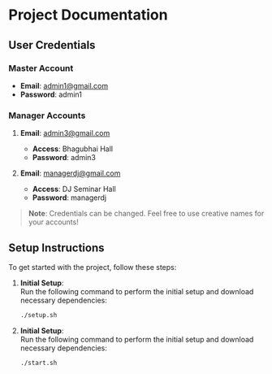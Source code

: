 # Project Documentation

## User Credentials

### Master Account
- **Email**: admin1@gmail.com  
- **Password**: admin1

### Manager Accounts
1. **Email**: admin3@gmail.com  
   - **Access**: Bhagubhai Hall
   - **Password**: admin3

2. **Email**: managerdj@gmail.com  
   - **Access**: DJ Seminar Hall
   - **Password**: managerdj

> **Note**: Credentials can be changed. Feel free to use creative names for your accounts!

## Setup Instructions

To get started with the project, follow these steps:

1. **Initial Setup**:  
   Run the following command to perform the initial setup and download necessary dependencies:
   ```bash
   ./setup.sh
   
2. **Initial Setup**:  
   Run the following command to perform the initial setup and download necessary dependencies:
   ```bash
   ./start.sh
